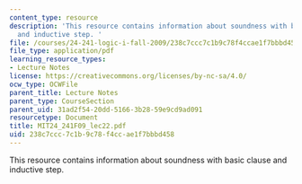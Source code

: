 ```yaml
---
content_type: resource
description: 'This resource contains information about soundness with basic clause
  and inductive step. '
file: /courses/24-241-logic-i-fall-2009/238c7ccc7c1b9c78f4ccae1f7bbbd458_MIT24_241F09_lec22.pdf
file_type: application/pdf
learning_resource_types:
- Lecture Notes
license: https://creativecommons.org/licenses/by-nc-sa/4.0/
ocw_type: OCWFile
parent_title: Lecture Notes
parent_type: CourseSection
parent_uid: 31ad2f54-20dd-5166-3b28-59e9cd9ad091
resourcetype: Document
title: MIT24_241F09_lec22.pdf
uid: 238c7ccc-7c1b-9c78-f4cc-ae1f7bbbd458
---
```

This resource contains information about soundness with basic clause and inductive step. 